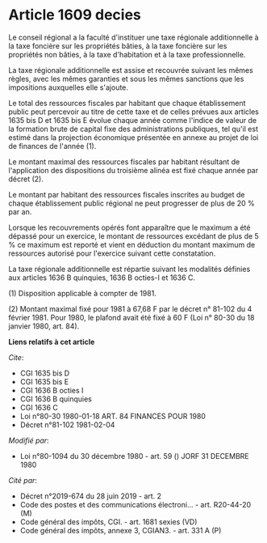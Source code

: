 # Article 1609 decies

Le conseil régional a la faculté d'instituer une taxe régionale additionnelle à la taxe foncière sur les propriétés bâties, à
la taxe foncière sur les propriétés non bâties, à la taxe d'habitation et à la taxe professionnelle.

La taxe régionale additionnelle est assise et recouvrée suivant les mêmes règles, avec les mêmes garanties et sous les mêmes
sanctions que les impositions auxquelles elle s'ajoute.

Le total des ressources fiscales par habitant que chaque établissement public peut percevoir au titre de cette taxe et de
celles prévues aux articles 1635 bis D et 1635 bis E évolue chaque année comme l'indice de valeur de la formation brute de
capital fixe des administrations publiques, tel qu'il est estimé dans la projection économique présentée en annexe au projet
de loi de finances de l'année (1).

Le montant maximal des ressources fiscales par habitant résultant de l'application des dispositions du troisième alinéa est
fixé chaque année par décret (2).

Le montant par habitant des ressources fiscales inscrites au budget de chaque établissement public régional ne peut
progresser de plus de 20 % par an.

Lorsque les recouvrements opérés font apparaître que le maximum a été dépassé pour un exercice, le montant de ressources
excédant de plus de 5 % ce maximum est reporté et vient en déduction du montant maximum de ressources autorisé pour
l'exercice suivant cette constatation.

La taxe régionale additionnelle est répartie suivant les modalités définies aux articles 1636 B quinquies, 1636 B octies-I et
1636 C.

(1) Disposition applicable à compter de 1981.

(2) Montant maximal fixé pour 1981 à 67,68 F par le décret n° 81-102 du 4 février 1981. Pour 1980, le plafond avait été fixé
à 60 F (Loi n° 80-30 du 18 janvier 1980, art. 84).

**Liens relatifs à cet article**

_Cite_:

  - CGI 1635 bis D
  - CGI 1635 bis E
  - CGI 1636 B octies I
  - CGI 1636 B quinquies
  - CGI 1636 C
  - Loi n°80-30 1980-01-18 ART. 84 FINANCES POUR 1980
  - Décret n°81-102 1981-02-04

_Modifié par_:

  - Loi n°80-1094 du 30 décembre 1980 - art. 59 () JORF 31 DECEMBRE 1980

_Cité par_:

  - Décret n°2019-674 du 28 juin 2019 - art. 2
  - Code des postes et des communications électroni... - art. R20-44-20 (M)
  - Code général des impôts, CGI. - art. 1681 sexies (VD)
  - Code général des impôts, annexe 3, CGIAN3. - art. 331 A (P)
